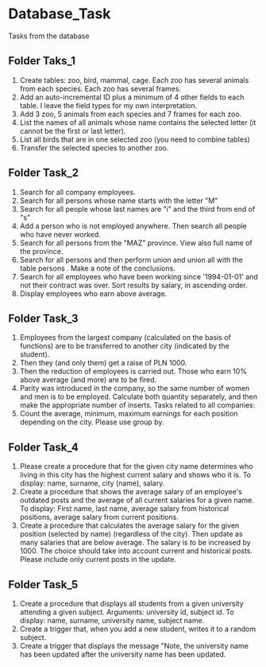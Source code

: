 # Database_Task
Tasks from the database 

## Folder Taks_1 

1. Create tables: zoo, bird, mammal, cage. Each zoo has several animals from each species. Each zoo has several frames.
2. Add an auto-incremental ID plus a minimum of 4 other fields to each table. I leave the field types for my own interpretation.
3. Add 3 zoo, 5 animals from each species and 7 frames for each zoo.
4. List the names of all animals whose name contains the selected letter (it cannot be the first or last letter).
5. List all birds that are in one selected zoo (you need to combine tables)
6. Transfer the selected species to another zoo.

## Folder Task_2

1. Search for all company employees.
2. Search for all persons whose name starts with the letter "M"
3. Search for all people whose last names are "i" and the third from end of "s"
4. Add a person who is not employed anywhere. Then search all people who have never worked.
5. Search for all persons from the "MAZ" province. View also full name of the province.
6. Search for all persons and then perform union and union all with the table
persons . Make a note of the conclusions.
7. Search for all employees who have been working since '1994-01-01' and not
their contract was over. Sort results by salary, in ascending order.
8. Display employees who earn above average.

## Folder Task_3

1. Employees from the largest company (calculated on the basis of functions) are to be transferred to another city (indicated by the student).
2. Then they (and only them) get a raise of PLN 1000.
3. Then the reduction of employees is carried out. Those who earn 10% above average (and more) are to be fired.
4. Parity was introduced in the company, so the same number of women and men is to be employed. Calculate both quantity separately, and then make the appropriate number of inserts.
Tasks related to all companies:
5. Count the average, minimum, maximum earnings for each position depending on the city. Please use group by.

## Folder Task_4

1. Please create a procedure that for the given city name determines who living in this city has the highest current salary and shows who it is. To display: name, surname, city (name), salary.
2. Create a procedure that shows the average salary of an employee's outdated posts and the average of all current salaries for a given name. To display: First name, last name, average salary from historical positions, average salary from current positions.
3. Create a procedure that calculates the average salary for the given position (selected by name) (regardless of the city). Then update as many salaries that are below average. The salary is to be increased by 1000. The choice should take into account current and historical posts. Please include only current posts in the update.  

## Folder Task_5

1. Create a procedure that displays all students from a given university attending a given subject. Arguments: university id, subject id. To display: name, surname, university name, subject name.
2. Create a trigger that, when you add a new student, writes it to a random subject.
3. Create a trigger that displays the message "Note, the university name has been updated after the university name has been updated.
